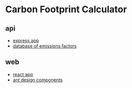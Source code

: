 # Carbon Footprint Calculator

## api

- [express app](https://expressjs.com/en/starter/generator.html)
- [database of emissions factors](https://www.epa.gov/sites/production/files/2020-04/documents/ghg-emission-factors-hub.pdf)

## web

- [react app](https://create-react-app.dev/)
- [ant design components](https://ant.design/components/overview/)
